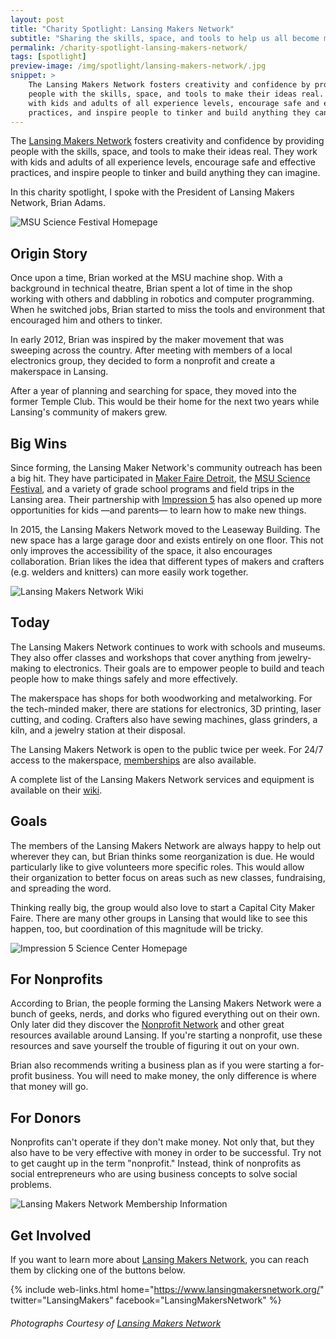 ```yaml
---
layout: post
title: "Charity Spotlight: Lansing Makers Network"
subtitle: "Sharing the skills, space, and tools to help us all become makers."
permalink: /charity-spotlight-lansing-makers-network/
tags: [spotlight]
preview-image: /img/spotlight/lansing-makers-network/.jpg
snippet: >
    The Lansing Makers Network fosters creativity and confidence by providing
    people with the skills, space, and tools to make their ideas real. They work
    with kids and adults of all experience levels, encourage safe and effective
    practices, and inspire people to tinker and build anything they can imagine.
---
```


The [Lansing Makers Network][1] fosters creativity and confidence by providing people with the skills, space, and tools to make their ideas real. They work with kids and adults of all experience levels, encourage safe and effective practices, and inspire people to tinker and build anything they can imagine.

In this charity spotlight, I spoke with the President of Lansing Makers Network, Brian Adams.

![][4]

## Origin Story

Once upon a time, Brian worked at the MSU machine shop. With a background in technical theatre, Brian spent a lot of time in the shop working with others and dabbling in robotics and computer programming. When he switched jobs, Brian started to miss the tools and environment that encouraged him and others to tinker.

In early 2012, Brian was inspired by the maker movement that was sweeping across the country. After meeting with members of a local electronics group, they decided to form a nonprofit and create a makerspace in Lansing.

After a year of planning and searching for space, they moved into the former Temple Club. This would be their home for the next two years while Lansing's community of makers grew.

## Big Wins

Since forming, the Lansing Maker Network's community outreach has been a big hit. They have participated in [Maker Faire Detroit][3], the [MSU Science Festival][4], and a variety of grade school programs and field trips in the Lansing area. Their partnership with [Impression 5][5] has also opened up more opportunities for kids &mdash;and parents&mdash; to learn how to make new things.

In 2015, the Lansing Makers Network moved to the Leaseway Building. The new space has a large garage door and exists entirely on one floor. This not only improves the accessibility of the space, it also encourages collaboration. Brian likes the idea that different types of makers and crafters (e.g. welders and knitters) can more easily work together.

![][6]

## Today

The Lansing Makers Network continues to work with schools and museums. They also offer classes and workshops that cover anything from jewelry-making to electronics. Their goals are to empower people to build and teach people how to make things safely and more effectively.

The makerspace has shops for both woodworking and metalworking. For the tech-minded maker, there are stations for electronics, 3D printing, laser cutting, and coding. Crafters also have sewing machines, glass grinders, a kiln, and a jewelry station at their disposal.

The Lansing Makers Network is open to the public twice per week. For 24/7 access to the makerspace, [memberships][7] are also available.

A complete list of the Lansing Makers Network services and equipment is available on their [wiki][6].

## Goals

The members of the Lansing Makers Network are always happy to help out wherever they can, but Brian thinks some reorganization is due. He would particularly like to give volunteers more specific roles. This would allow their organization to better focus on areas such as new classes, fundraising, and spreading the word.

Thinking really big, the group would also love to start a Capital City Maker Faire. There are many other groups in Lansing that would like to see this happen, too, but coordination of this magnitude will be tricky.

![][5]

## For Nonprofits

According to Brian, the people forming the Lansing Makers Network were a bunch of geeks, nerds, and dorks who figured everything out on their own. Only later did they discover the [Nonprofit Network][2] and other great resources available around Lansing. If you're starting a nonprofit, use these resources and save yourself the trouble of figuring it out on your own.

Brian also recommends writing a business plan as if you were starting a for-profit business. You will need to make money, the only difference is where that money will go.

## For Donors

Nonprofits can't operate if they don't make money. Not only that, but they also have to be very effective with money in order to be successful. Try not to get caught up in the term "nonprofit." Instead, think of nonprofits as social entrepreneurs who are using business concepts to solve social problems.

![][7]

## Get Involved

If you want to learn more about [Lansing Makers Network][1], you can reach them by clicking one of the buttons below.

{% include web-links.html home="https://www.lansingmakersnetwork.org/" twitter="LansingMakers" facebook="LansingMakersNetwork" %}

###### Photographs Courtesy of [Lansing Makers Network][1]



[1]: https://www.lansingmakersnetwork.org/ "Lansing Makers Network Homepage"
[2]: http://www.nonprofnetwork.org/ "Nonprofit Network Homepage"
[3]: http://www.makerfairedetroit.com/ "Maker Faire Detroit Homepage"
[4]: http://sciencefestival.msu.edu/ "MSU Science Festival Homepage"
[5]: http://www.impression5.org/ "Impression 5 Science Center Homepage"
[6]: http://wiki.lansingmakersnetwork.org/start "Lansing Makers Network Wiki"
[7]: https://www.lansingmakersnetwork.org/become-a-member/ "Lansing Makers Network Membership Information"
